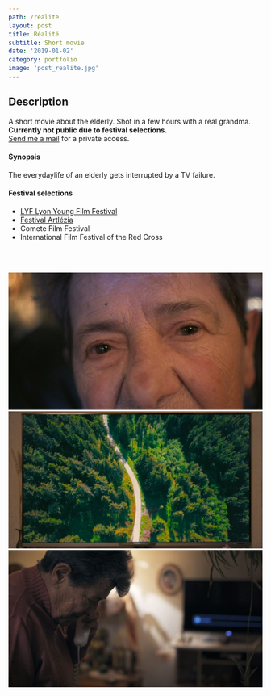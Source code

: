 ```yaml
---
path: /realite
layout: post
title: Réalité
subtitle: Short movie
date: '2019-01-02'
category: portfolio
image: 'post_realite.jpg'
---
```


## Description

A short movie about the elderly. Shot in a few hours with a real grandma.  
**Currently not public due to festival selections.**  
[Send me a mail](/contact) for a private access.

#### Synopsis

The everydaylife of an elderly gets interrupted by a TV failure.

#### Festival selections

- [LYF Lyon Young Film Festival](//lyonyoungfilmfest.fr/)
- [Festival Artlézia](//www.facebook.com/events/280133379336372/)
- Comete Film Festival
- International Film Festival of the Red Cross

<br/>
<br/>

![Snapshot of Realité short movie](screen3.jpg)  
![Snapshot of Realité short movie](screen1.jpg)  
![Snapshot of Realité short movie](screen2.jpg)
